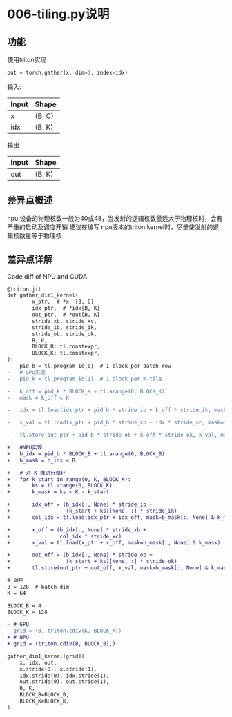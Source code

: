 # 006-tiling.py说明

## 功能

使用triton实现

``` python
out = torch.gather(x, dim=1, index=idx)
```

输入:

| Input | Shape  |
|-------|--------|
| x     | (B, C) |
| idx   | (B, K) |

输出

| Input | Shape  |
|-------|--------|
| out   | (B, K) |

## 差异点概述

npu 设备的物理核数一般为40或48，当发射的逻辑核数量远大于物理核时，会有严重的启动及调度开销
建议在编写 npu版本的triton kernel时，尽量使发射的逻辑核数量等于物理核

## 差异点详解

Code diff of NPU and CUDA

```diff
@triton.jit
def gather_dim1_kernel(
        x_ptr,  # *x  [B, C]
        idx_ptr,  # *idx[B, K]
        out_ptr,  # *out[B, K]
        stride_xb, stride_xc,
        stride_ib, stride_ik,
        stride_ob, stride_ok,
        B, K,
        BLOCK_B: tl.constexpr,
        BLOCK_K: tl.constexpr,
):
    pid_b = tl.program_id(0)  # 1 block per batch row
-   # GPU实现
-   pid_k = tl.program_id(1)  # 1 block per K-tile

-   k_off = pid_k * BLOCK_K + tl.arange(0, BLOCK_K)
-   mask = k_off < K

-   idx = tl.load(idx_ptr + pid_b * stride_ib + k_off * stride_ik, mask=mask)  # [BLOCK_K]

-   x_val = tl.load(x_ptr + pid_b * stride_xb + idx * stride_xc, mask=mask)

-   tl.store(out_ptr + pid_b * stride_ob + k_off * stride_ok, x_val, mask=mask)

+   #NPU实现
+   b_idx = pid_b * BLOCK_B + tl.arange(0, BLOCK_B)
+   b_mask = b_idx < B

+   # 对 K 维进行循环
+   for k_start in range(0, K, BLOCK_K):
+       ks = tl.arange(0, BLOCK_K)
+       k_mask = ks < K - k_start

+       idx_off = (b_idx[:, None] * stride_ib +
+                  (k_start + ks)[None, :] * stride_ik)
+       col_idx = tl.load(idx_ptr + idx_off, mask=b_mask[:, None] & k_mask)

+       x_off = (b_idx[:, None] * stride_xb +
+                col_idx * stride_xc)
+       x_val = tl.load(x_ptr + x_off, mask=b_mask[:, None] & k_mask)

+       out_off = (b_idx[:, None] * stride_ob +
+                  (k_start + ks)[None, :] * stride_ok)
+       tl.store(out_ptr + out_off, x_val, mask=b_mask[:, None] & k_mask)

# 调用
B = 128  # batch dim
K = 64  

BLOCK_B = 4
BLOCK_K = 128

— # GPU  
- grid = (B, triton.cdiv(K, BLOCK_K))
+ # NPU
+ grid = (triton.cdiv(B, BLOCK_B),)

gather_dim1_kernel[grid](
    x, idx, out,
    x.stride(0), x.stride(1),
    idx.stride(0), idx.stride(1),
    out.stride(0), out.stride(1),
    B, K,
    BLOCK_B=BLOCK_B,
    BLOCK_K=BLOCK_K,
)

```

